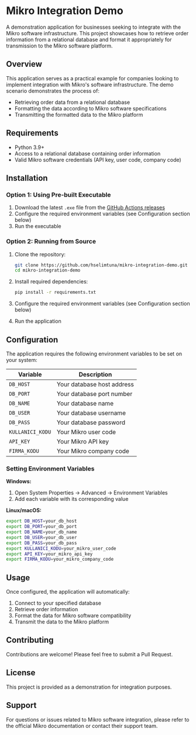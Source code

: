# Mikro Integration Demo

A demonstration application for businesses seeking to integrate with the Mikro software infrastructure. This project showcases how to retrieve order information from a relational database and format it appropriately for transmission to the Mikro software platform.

## Overview

This application serves as a practical example for companies looking to implement integration with Mikro's software infrastructure. The demo scenario demonstrates the process of:

- Retrieving order data from a relational database
- Formatting the data according to Mikro software specifications
- Transmitting the formatted data to the Mikro platform

## Requirements

- Python 3.9+
- Access to a relational database containing order information
- Valid Mikro software credentials (API key, user code, company code)

## Installation

### Option 1: Using Pre-built Executable

1. Download the latest `.exe` file from the [GitHub Actions releases](https://github.com/hselimtuna/mikro-integration-demo/actions)
2. Configure the required environment variables (see Configuration section below)
3. Run the executable

### Option 2: Running from Source

1. Clone the repository:
   ```bash
   git clone https://github.com/hselimtuna/mikro-integration-demo.git
   cd mikro-integration-demo
   ```

2. Install required dependencies:
   ```bash
   pip install -r requirements.txt
   ```

3. Configure the required environment variables (see Configuration section below)
4. Run the application

## Configuration

The application requires the following environment variables to be set on your system:

| Variable | Description |
|----------|-------------|
| `DB_HOST` | Your database host address |
| `DB_PORT` | Your database port number |
| `DB_NAME` | Your database name |
| `DB_USER` | Your database username |
| `DB_PASS` | Your database password |
| `KULLANICI_KODU` | Your Mikro user code |
| `API_KEY` | Your Mikro API key |
| `FIRMA_KODU` | Your Mikro company code |

### Setting Environment Variables

**Windows:**
1. Open System Properties → Advanced → Environment Variables
2. Add each variable with its corresponding value

**Linux/macOS:**
```bash
export DB_HOST=your_db_host
export DB_PORT=your_db_port
export DB_NAME=your_db_name
export DB_USER=your_db_user
export DB_PASS=your_db_pass
export KULLANICI_KODU=your_mikro_user_code
export API_KEY=your_mikro_api_key
export FIRMA_KODU=your_mikro_company_code
```

## Usage

Once configured, the application will automatically:
1. Connect to your specified database
2. Retrieve order information
3. Format the data for Mikro software compatibility
4. Transmit the data to the Mikro platform

## Contributing

Contributions are welcome! Please feel free to submit a Pull Request.

## License

This project is provided as a demonstration for integration purposes.

## Support

For questions or issues related to Mikro software integration, please refer to the official Mikro documentation or contact their support team.